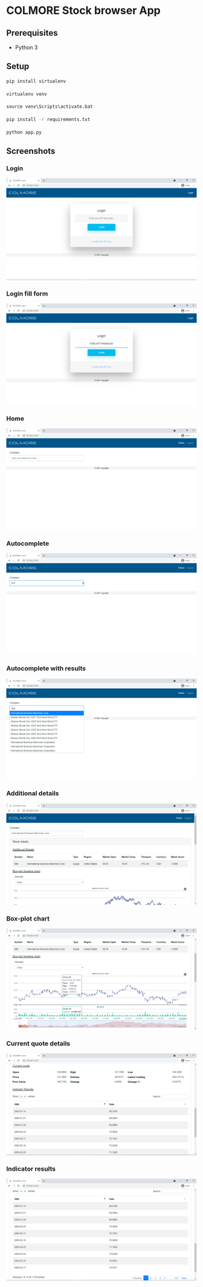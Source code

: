 # COLMORE Stock browser App

## Prerequisites

* Python 3

## Setup

```bat
pip install virtualenv

virtualenv venv

source venv\Scripts\activate.bat

pip install -r requirements.txt

python app.py
```

## Screenshots

### Login
![Login](static/img/readme/1.png)

### Login fill form
![Login with API key](static/img/readme/2.png)

### Home
![Home](static/img/readme/3.png)

### Autocomplete
![Autocomplete](static/img/readme/4.png)

### Autocomplete with results
![Autocomplete with results](static/img/readme/5.png)

### Additional details
![Additional details](static/img/readme/6.png)

### Box-plot chart
![Box-plot chart](static/img/readme/7.png)

### Current quote details
![Current quote details](static/img/readme/8.png)

### Indicator results
![Indicator results](static/img/readme/9.png)